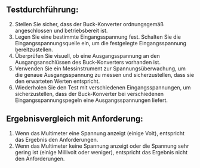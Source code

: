 
## Testdurchführung:
2. Stellen Sie sicher, dass der Buck-Konverter ordnungsgemäß angeschlossen und betriebsbereit ist.
3. Legen Sie eine bestimmte Eingangsspannung fest.
Schalten Sie die Eingangsspannungsquelle ein, um die festgelegte Eingangsspannung bereitzustellen.
1. Überprüfen Sie visuell, ob eine Ausgangsspannung an den Ausgangsanschlüssen des Buck-Konverters vorhanden ist.
2. Verwenden Sie ein Messinstrument zur Spannungsüberwachung, um die genaue Ausgangsspannung zu messen und sicherzustellen, dass sie den erwarteten Werten entspricht.
3. Wiederholen Sie den Test mit verschiedenen Eingangsspannungen, um sicherzustellen, dass der Buck-Konverter bei verschiedenen Eingangsspannungspegeln eine Ausgangsspannungen liefert.

## Ergebnisvergleich mit Anforderung:
1. Wenn das Multimeter eine Spannung anzeigt (einige Volt), entspricht das Ergebnis den Anforderungen.
2. Wenn das Multimeter keine Spannung anzeigt oder die Spannung sehr gering ist (einige Millivolt oder weniger), entspricht das Ergebnis nicht den Anforderungen.

